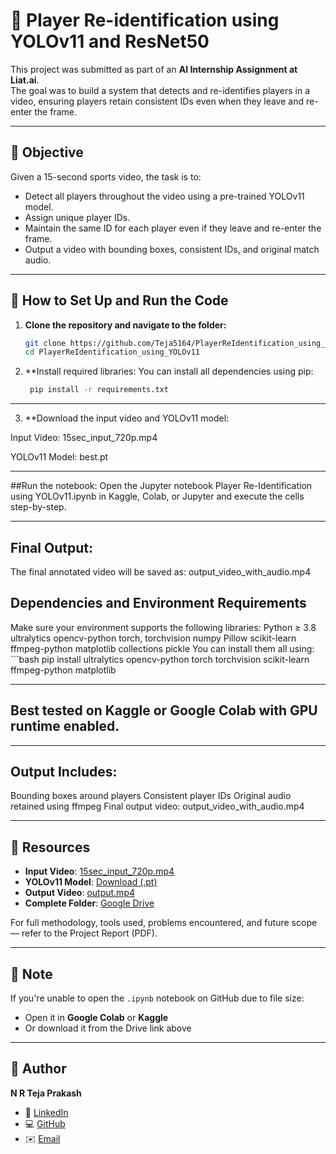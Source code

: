 # 🎯 Player Re-identification using YOLOv11 and ResNet50

This project was submitted as part of an **AI Internship Assignment at Liat.ai**.  
The goal was to build a system that detects and re-identifies players in a video, ensuring players retain consistent IDs even when they leave and re-enter the frame.

---

## 📌 Objective

Given a 15-second sports video, the task is to:
- Detect all players throughout the video using a pre-trained YOLOv11 model.
- Assign unique player IDs.
- Maintain the same ID for each player even if they leave and re-enter the frame.
- Output a video with bounding boxes, consistent IDs, and original match audio.

---

## 🚀 How to Set Up and Run the Code

1. **Clone the repository and navigate to the folder:**
   ```bash
   git clone https://github.com/Teja5164/PlayerReIdentification_using_YOLOv11.git
   cd PlayerReIdentification_using_YOLOv11
2. **Install required libraries:
    You can install all dependencies using pip:
   ```bash
    pip install -r requirements.txt

---

3. **Download the input video and YOLOv11 model:

  Input Video: 15sec_input_720p.mp4

  YOLOv11 Model: best.pt

---

##Run the notebook:
Open the Jupyter notebook Player Re-Identification using YOLOv11.ipynb in Kaggle, Colab, or Jupyter and execute the cells step-by-step.

---

## Final Output:

The final annotated video will be saved as:
output_video_with_audio.mp4

## Dependencies and Environment Requirements

Make sure your environment supports the following libraries:
Python ≥ 3.8
ultralytics
opencv-python
torch, torchvision
numpy
Pillow
scikit-learn
ffmpeg-python
matplotlib
collections
pickle
You can install them all using:
    ```bash
    pip install ultralytics opencv-python torch torchvision scikit-learn ffmpeg-python matplotlib

---

## Best tested on Kaggle or Google Colab with GPU runtime enabled.

---

## Output Includes:

Bounding boxes around players
Consistent player IDs
Original audio retained using ffmpeg
Final output video: output_video_with_audio.mp4

---

## 🔗 Resources  
- **Input Video**: [15sec_input_720p.mp4](https://drive.google.com/file/d/.../view?usp=drive_link)  
- **YOLOv11 Model**: [Download (.pt)](https://drive.google.com/file/d/1-5fOSHOSB9UXyP_enOoZNAMScrePVcMD/view)  
- **Output Video**: [output.mp4](https://drive.google.com/file/d/.../view?usp=drive_link)  
- **Complete Folder**: [Google Drive](https://drive.google.com/drive/folders/11rABaiWY4f3L6cHcuCh7t03RWE1IhpC7)  

For full methodology, tools used, problems encountered, and future scope — refer to the Project Report (PDF).

---

## 📌 Note
If you're unable to open the `.ipynb` notebook on GitHub due to file size:
- Open it in **Google Colab** or **Kaggle**
- Or download it from the Drive link above

---

## 👤 Author

**N R Teja Prakash**    
- 🔗 [LinkedIn](https://www.linkedin.com/in/teja-prakash-0b49a830b)  
- 💻 [GitHub](https://github.com/Teja5164)  
- ✉️ [Email](mailto:tejaprakash5164@gmail.com)
